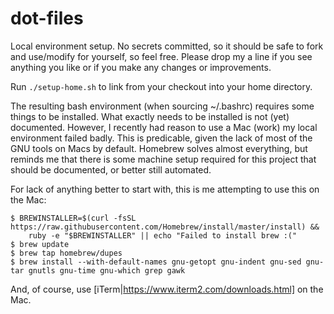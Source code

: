 # dot-files

Local environment setup.  No secrets committed, so it should be safe to fork and use/modify for yourself, so feel free.
Please drop my a line if you see anything you like or if you make any changes or improvements.

Run `./setup-home.sh` to link from your checkout into your home directory.

The resulting bash environment (when sourcing ~/.bashrc) requires some things to be installed.  What exactly needs to be installed is not (yet) documented.  However, I recently had reason to use a Mac (work) my local environment failed badly.  This is predicable, given the lack of most of the GNU tools on Macs by default.  Homebrew solves almost everything, but reminds me that there is some machine setup required for this project that should be documented, or better still automated.

For lack of anything better to start with, this is me attempting to use this on the Mac:

```
$ BREWINSTALLER=$(curl -fsSL https://raw.githubusercontent.com/Homebrew/install/master/install) &&
    ruby -e "$BREWINSTALLER" || echo "Failed to install brew :("
$ brew update
$ brew tap homebrew/dupes
$ brew install --with-default-names gnu-getopt gnu-indent gnu-sed gnu-tar gnutls gnu-time gnu-which grep gawk
```

And, of course, use [iTerm|https://www.iterm2.com/downloads.html] on the Mac.
